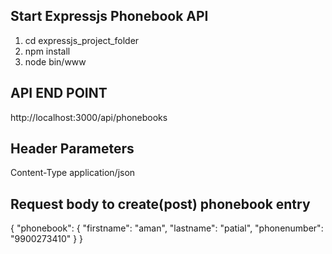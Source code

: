 ## Start Expressjs Phonebook API
1. cd expressjs_project_folder 
2. npm install  
3. node bin/www

## API END POINT
http://localhost:3000/api/phonebooks

## Header Parameters
Content-Type  application/json

## Request body to create(post) phonebook entry

{
 "phonebook": {
  "firstname": "aman",
  "lastname": "patial",
  "phonenumber": "9900273410"
  }
}
